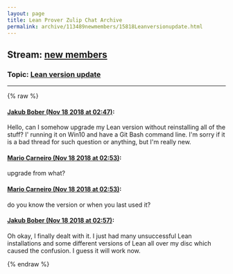 ```yaml
---
layout: page
title: Lean Prover Zulip Chat Archive 
permalink: archive/113489newmembers/15818Leanversionupdate.html
---
```


## Stream: [new members](index.html)
### Topic: [Lean version update](15818Leanversionupdate.html)

---


{% raw %}
#### [ Jakub Bober (Nov 18 2018 at 02:47)](https://leanprover.zulipchat.com/#narrow/stream/113489-new%20members/topic/Lean%20version%20update/near/147898925):
Hello, can I somehow upgrade my Lean version without reinstalling all of the stuff? I' running it on Win10 and have a Git Bash command line. I'm sorry if it is a bad thread for such question or anything, but I'm really new.

#### [ Mario Carneiro (Nov 18 2018 at 02:53)](https://leanprover.zulipchat.com/#narrow/stream/113489-new%20members/topic/Lean%20version%20update/near/147899077):
upgrade from what?

#### [ Mario Carneiro (Nov 18 2018 at 02:53)](https://leanprover.zulipchat.com/#narrow/stream/113489-new%20members/topic/Lean%20version%20update/near/147899080):
do you know the version or when you last used it?

#### [ Jakub Bober (Nov 18 2018 at 02:57)](https://leanprover.zulipchat.com/#narrow/stream/113489-new%20members/topic/Lean%20version%20update/near/147899173):
Oh okay, I finally dealt with it. I just had many unsuccessful Lean installations and some different versions of Lean all over my disc which caused the confusion.  I guess it will work now.


{% endraw %}
